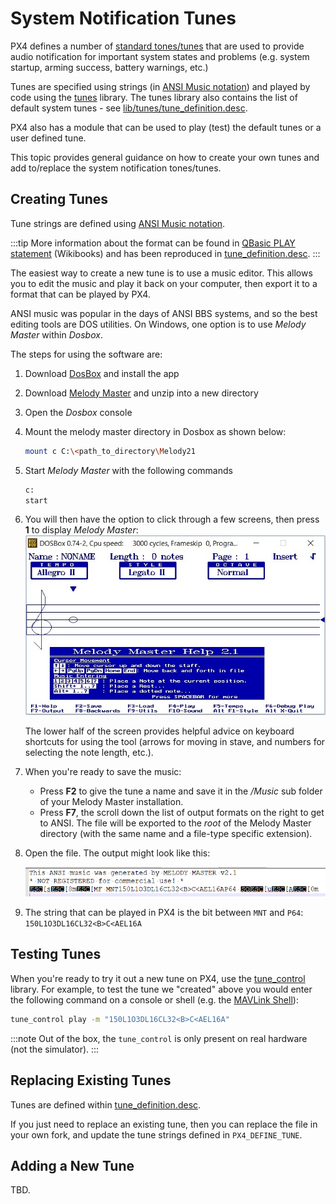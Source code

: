 # System Notification Tunes

PX4 defines a number of [standard tones/tunes](../getting_started/tunes.md) that are used to provide audio notification for important system states and problems (e.g. system startup, arming success, battery warnings, etc.)

Tunes are specified using strings (in [ANSI Music notation](http://artscene.textfiles.com/ansimusic/information/ansimtech.txt)) and played by code using the [tunes](https://github.com/PX4/PX4-Autopilot/tree/main/src/lib/tunes) library. The tunes library also contains the list of default system tunes - see [lib/tunes/tune_definition.desc](https://github.com/PX4/PX4-Autopilot/blob/main/src/lib/tunes/tune_definition.desc).

PX4 also has a module that can be used to play (test) the default tunes or a user defined tune.

This topic provides general guidance on how to create your own tunes and add to/replace the system notification tones/tunes.

## Creating Tunes

Tune strings are defined using [ANSI Music notation](http://artscene.textfiles.com/ansimusic/information/ansimtech.txt).

:::tip
More information about the format can be found in [QBasic PLAY statement](https://en.wikibooks.org/wiki/QBasic/Appendix#PLAY) (Wikibooks) and has been reproduced in [tune_definition.desc](https://github.com/PX4/PX4-Autopilot/blob/main/src/lib/tunes/tune_definition.desc).
:::

The easiest way to create a new tune is to use a music editor. This allows you to edit the music and play it back on your computer, then export it to a format that can be played by PX4.

ANSI music was popular in the days of ANSI BBS systems, and so the best editing tools are DOS utilities. On Windows, one option is to use _Melody Master_ within _Dosbox_.

The steps for using the software are:

1. Download [DosBox](http://www.dosbox.com/) and install the app
1. Download [Melody Master](ftp://archives.thebbs.org/ansi_utilities/melody21.zip) and unzip into a new directory
1. Open the _Dosbox_ console
1. Mount the melody master directory in Dosbox as shown below:

   ```sh
   mount c C:\<path_to_directory\Melody21
   ```

1. Start _Melody Master_ with the following commands

   ```sh
   c:
   start
   ```

1. You will then have the option to click through a few screens, then press **1** to display _Melody Master_: ![Melody Master 2.1](../../assets/tunes/tunes_melody_master_2_1.jpg)

   The lower half of the screen provides helpful advice on keyboard shortcuts for using the tool (arrows for moving in stave, and numbers for selecting the note length, etc.).

1. When you're ready to save the music:
   - Press **F2** to give the tune a name and save it in the _/Music_ sub folder of your Melody Master installation.
   - Press **F7**, the scroll down the list of output formats on the right to get to ANSI. The file will be exported to the _root_ of the Melody Master directory (with the same name and a file-type specific extension).
1. Open the file. The output might look like this:

   ![ANSI Output from file](../../assets/tunes/tune_musicmaker_ansi_output.png)

1. The string that can be played in PX4 is the bit between `MNT` and `P64`: `150L1O3DL16CL32<B>C<AEL16A`

## Testing Tunes

When you're ready to try it out a new tune on PX4, use the [tune_control](../modules/modules_system.md#tune-control) library. For example, to test the tune we "created" above you would enter the following command on a console or shell (e.g. the [MAVLink Shell](../debug/mavlink_shell.md)):

```sh
tune_control play -m "150L1O3DL16CL32<B>C<AEL16A"
```

:::note
Out of the box, the `tune_control` is only present on real hardware (not the simulator).
:::

## Replacing Existing Tunes

Tunes are defined within [tune_definition.desc](https://github.com/PX4/PX4-Autopilot/blob/main/src/lib/tunes/tune_definition.desc).

If you just need to replace an existing tune, then you can replace the file in your own fork, and update the tune strings defined in `PX4_DEFINE_TUNE`.

## Adding a New Tune

TBD.


<!--

1. Assumption is that you need to define a new `PX4_DEFINE_TUNE` with its own number in the file.
2. Need to look at how tunes are played. Problem for another day.

-->
